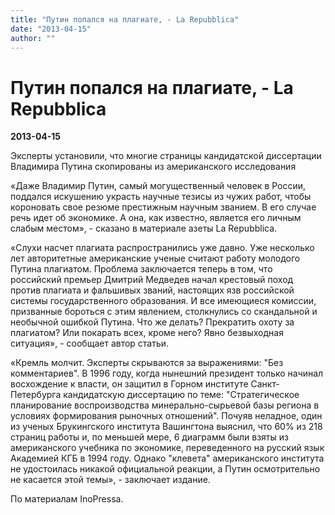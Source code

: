 ```yaml
---
title: "Путин попался на плагиате, - La Repubblica"
date: "2013-04-15"
author: ""
---
```


# Путин попался на плагиате, - La Repubblica

**2013-04-15** 

Эксперты установили, что многие страницы кандидатской диссертации Владимира Путина скопированы из американского исследования

«Даже Владимир Путин, самый могущественный человек в России, поддался искушению украсть научные тезисы из чужих работ, чтобы короновать свое резюме престижным научным званием. В его случае речь идет об экономике. А она, как известно, является его личным слабым местом», - сказано в материале азеты La Repubblica.

«Слухи насчет плагиата распространились уже давно. Уже несколько лет авторитетные американские ученые считают работу молодого Путина плагиатом. Проблема заключается теперь в том, что российский премьер Дмитрий Медведев начал крестовый поход против плагиата и фальшивых званий, настоящих язв российской системы государственного образования. И все имеющиеся комиссии, призванные бороться с этим явлением, столкнулись со скандальной и необычной ошибкой Путина. Что же делать? Прекратить охоту за плагиатом? Или покарать всех, кроме него? Явно безвыходная ситуация», - сообщает автор статьи.

«Кремль молчит. Эксперты скрываются за выражениями: "Без комментариев". В 1996 году, когда нынешний президент только начинал восхождение к власти, он защитил в Горном институте Санкт-Петербурга кандидатскую диссертацию по теме: "Стратегическое планирование воспроизводства минерально-сырьевой базы региона в условиях формирования рыночных отношений". Почуяв неладное, один из ученых Брукингского института Вашингтона выяснил, что 60% из 218 страниц работы и, по меньшей мере, 6 диаграмм были взяты из американского учебника по экономике, переведенного на русский язык Академией КГБ в 1994 году. Однако "клевета" американского института не удостоилась никакой официальной реакции, а Путин осмотрительно не касается этой темы», - заключает издание.

По материалам InoPressa.